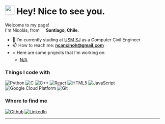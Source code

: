 <h1><img src="https://emojis.slackmojis.com/emojis/images/1531849430/4246/blob-sunglasses.gif?1531849430" width="30"/> Hey! Nice to see you.</h1>

<p>Welcome to my page! </br> I'm Nicolás, from <img src="https://cdn-icons-png.flaticon.com/512/197/197586.png" width="13"/> <b>Santiago, Chile</b>.</p>

- 📖 I’m currently studing at [USM SJ](https://usm.cl) as a Computer Civil Engineer
- 📫 How to reach me: **ncancinoh@gmail.com**
- ⭐ Here are some projects that I'm working on:
  - [N/A]()


<h3>Things I code with</h3>
<p>
  <img alt="Python" src="https://img.shields.io/badge/-Python-3670A0?style=flat-square&logo=python&logoColor=ffdd54" />
  <img alt="C" src="  https://img.shields.io/badge/-C-%2300599C?style=flat-square&logo=c&logoColor=white" />
  <img alt="C++" src="https://img.shields.io/badge/-C++-%2300599C?style=flat-square&logo=c%2B%2B&logoColor=white" />
  <img alt="React" src="https://img.shields.io/badge/React-%2320232a?style=flat-square&logo=react&logoColor=%2361DAFB" />
  <img alt="HTML5" src="https://img.shields.io/badge/-HTML5-E34F26?style=flat-square&logo=html5&logoColor=white" />
  <img alt="JavaScript" src="https://img.shields.io/badge/JavaScript-%23323330.svg?style=flat-square&logo=javascript&logoColor=%23F7DF1E" />
  <img alt="Google Cloud Platform" src="https://img.shields.io/badge/-Google_Cloud_Platform-1a73e8?style=flat-square&logo=google-cloud&logoColor=white" />
  <img alt="Git" src="https://img.shields.io/badge/-Git-F05032?style=flat-square&logo=git&logoColor=white" />
</p>

<h3>Where to find me</h3>
<p>
<a href="https://github.com/ElekisDe" target="_blank"><img alt="Github" src="https://img.shields.io/badge/GitHub-%2312100E.svg?&style=for-the-badge&logo=Github&logoColor=white" /></a> 
<a href="https://www.linkedin.com/in/nicolás-cancino-henríquez-52a11b2b3/" target="_blank"><img alt="LinkedIn" src="https://img.shields.io/badge/linkedin-%230077B5.svg?&style=for-the-badge&logo=linkedin&logoColor=white" /></a>
</p>

------------

